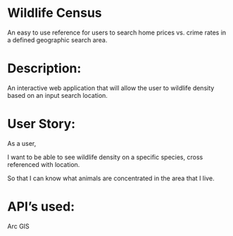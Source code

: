 # Wildlife Census

An easy to use reference for users to search home prices vs. crime rates in a defined geographic search area.

# Description:

An interactive web application that will allow the user to wildlife density based on an input search location.

# User Story:

As a user,

I want to be able to see wildlife density on a specific species, cross referenced with location.

So that I can know what animals are concentrated in the area that I live.

# API’s used:

Arc GIS
